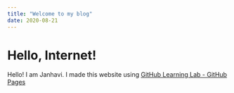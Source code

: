 ```yaml
---
title: "Welcome to my blog"
date: 2020-08-21
---
```

# Hello, Internet!
Hello!
I am Janhavi. 
I made this website using [GitHub Learning Lab - GitHub Pages](https://lab.github.com/githubtraining/github-pages)
